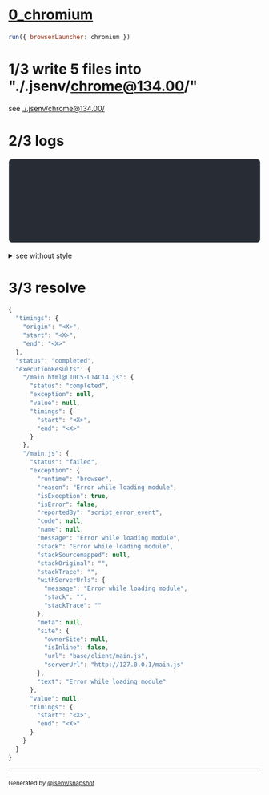 # [0_chromium](../../js_import_not_found_dev.test.mjs#L26)

```js
run({ browserLauncher: chromium })
```

# 1/3 write 5 files into "./.jsenv/chrome@134.00/"

see [./.jsenv/chrome@134.00/](./.jsenv/chrome@134.00/)

# 2/3 logs

![img](log_group.svg)

<details>
  <summary>see without style</summary>

```console
GET http://127.0.0.1/not_found.js
  404 Failed to fetch url content
  base/client/intermediate.js:2:7
  1 | // eslint-disable-next-line import-x/no-unresolved
  2 | import "./not_found.js";
            ^
  no entry on filesystem
  --- plugin name ---
  "jsenv:file_url_fetching"
chromium console.error > Failed to load resource: the server responded with a status of 404 (no entry on filesystem)
```

</details>


# 3/3 resolve

```js
{
  "timings": {
    "origin": "<X>",
    "start": "<X>",
    "end": "<X>"
  },
  "status": "completed",
  "executionResults": {
    "/main.html@L10C5-L14C14.js": {
      "status": "completed",
      "exception": null,
      "value": null,
      "timings": {
        "start": "<X>",
        "end": "<X>"
      }
    },
    "/main.js": {
      "status": "failed",
      "exception": {
        "runtime": "browser",
        "reason": "Error while loading module",
        "isException": true,
        "isError": false,
        "reportedBy": "script_error_event",
        "code": null,
        "name": null,
        "message": "Error while loading module",
        "stack": "Error while loading module",
        "stackSourcemapped": null,
        "stackOriginal": "",
        "stackTrace": "",
        "withServerUrls": {
          "message": "Error while loading module",
          "stack": "",
          "stackTrace": ""
        },
        "meta": null,
        "site": {
          "ownerSite": null,
          "isInline": false,
          "url": "base/client/main.js",
          "serverUrl": "http://127.0.0.1/main.js"
        },
        "text": "Error while loading module"
      },
      "value": null,
      "timings": {
        "start": "<X>",
        "end": "<X>"
      }
    }
  }
}
```

---

<sub>
  Generated by <a href="https://github.com/jsenv/core/tree/main/packages/tooling/snapshot">@jsenv/snapshot</a>
</sub>
